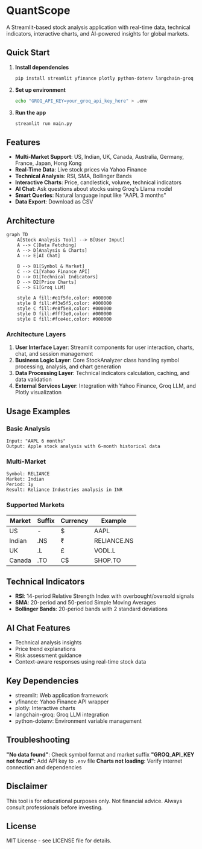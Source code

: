 # QuantScope

A Streamlit-based stock analysis application with real-time data, technical indicators, interactive charts, and AI-powered insights for global markets.

## Quick Start

1. **Install dependencies**
   ```bash
   pip install streamlit yfinance plotly python-dotenv langchain-groq langchain pandas numpy
   ```

2. **Set up environment**
   ```bash
   echo "GROQ_API_KEY=your_groq_api_key_here" > .env
   ```

3. **Run the app**
   ```bash
   streamlit run main.py
   ```

## Features

- **Multi-Market Support**: US, Indian, UK, Canada, Australia, Germany, France, Japan, Hong Kong
- **Real-Time Data**: Live stock prices via Yahoo Finance
- **Technical Analysis**: RSI, SMA, Bollinger Bands
- **Interactive Charts**: Price, candlestick, volume, technical indicators
- **AI Chat**: Ask questions about stocks using Groq's Llama model
- **Smart Queries**: Natural language input like "AAPL 3 months"
- **Data Export**: Download as CSV

## Architecture

```mermaid
graph TD
    A[Stock Analysis Tool] --> B[User Input]
    A --> C[Data Fetching]
    A --> D[Analysis & Charts]
    A --> E[AI Chat]
    
    B --> B1[Symbol & Market]
    C --> C1[Yahoo Finance API]
    D --> D1[Technical Indicators]
    D --> D2[Price Charts]
    E --> E1[Groq LLM]
    
    style A fill:#e1f5fe,color: #000000
    style B fill:#f3e5f5,color: #000000
    style C fill:#e8f5e8,color: #000000
    style D fill:#fff3e0,color: #000000
    style E fill:#fce4ec,color: #000000
```

### Architecture Layers

1. **User Interface Layer**: Streamlit components for user interaction, charts, chat, and session management
2. **Business Logic Layer**: Core StockAnalyzer class handling symbol processing, analysis, and chart generation
3. **Data Processing Layer**: Technical indicators calculation, caching, and data validation
4. **External Services Layer**: Integration with Yahoo Finance, Groq LLM, and Plotly visualization

## Usage Examples

### Basic Analysis
```
Input: "AAPL 6 months"
Output: Apple stock analysis with 6-month historical data
```

### Multi-Market
```
Symbol: RELIANCE
Market: Indian
Period: 1y
Result: Reliance Industries analysis in INR
```

### Supported Markets
| Market | Suffix | Currency | Example |
|--------|--------|----------|---------|
| US | - | $ | AAPL |
| Indian | .NS | ₹ | RELIANCE.NS |
| UK | .L | £ | VODL.L |
| Canada | .TO | C$ | SHOP.TO |

## Technical Indicators

- **RSI**: 14-period Relative Strength Index with overbought/oversold signals
- **SMA**: 20-period and 50-period Simple Moving Averages
- **Bollinger Bands**: 20-period bands with 2 standard deviations

## AI Chat Features

- Technical analysis insights
- Price trend explanations
- Risk assessment guidance
- Context-aware responses using real-time stock data

## Key Dependencies

- streamlit: Web application framework
- yfinance: Yahoo Finance API wrapper
- plotly: Interactive charts
- langchain-groq: Groq LLM integration
- python-dotenv: Environment variable management

## Troubleshooting

**"No data found"**: Check symbol format and market suffix
**"GROQ_API_KEY not found"**: Add API key to `.env` file
**Charts not loading**: Verify internet connection and dependencies

## Disclaimer

This tool is for educational purposes only. Not financial advice. Always consult professionals before investing.

## License

MIT License - see LICENSE file for details.